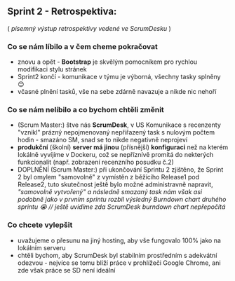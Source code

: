 ## __Sprint 2 - Retrospektiva:__

( _písemný výstup retrospektivy vedené ve ScrumDesku_ )

### Co se nám líbilo a v čem cheme pokračovat
  * znovu a opět - __Bootstrap__ je skvělým pomocníkem pro rychlou modifikaci stylu stránek
  * Sprint2 končí - komunikace v týmu je výborná, všechny tasky splněny 😊
  * včasné plnění tasků, vše na sebe zdárně navazuje a nikde nic nehoří

### Co se nám nelíbilo a co bychom chtěli změnit
  * (Scrum Master:) štve nás __ScrumDesk__, v US Komunikace s recenzenty "vznikl" prázný nepojmenovaný nepřiřazený task s nulovým počtem hodin - smazáno SM, snad se to nikde negativně neprojeví 
  * __produkční__ (školní) __server má jinou__ (přísnější) __konfiguraci__ než na kterém lokálně vyvíjíme v Dockeru, což se nepříznívě promítá do nekterých funkcionalit (např. zobrazení recenzního posudku č.2)
  * DOPLNĚNÍ (Scrum Master:) při ukončování Sprintu 2 zjištěno, že Sprint 2 byl omylem "samovolně" z vymístěn z běžícího Release1 pod Release2, tuto skutečnost ještě bylo možné administravně napravit, _"samovolně vytvořený" a následně smazaný task nám však asi podobně jako v prvním sprintu rozbil výsledný Burndown chart druhého sprintu 😭  // ještě uvidíme zda ScrumDesk burndown chart nepřepočítá_

### Co chcete vylepšit
  * uvažujeme o přesunu na jiný hosting, aby vše fungovalo 100% jako na lokálním serveru
  * chtěli bychom, aby ScrumDesk byl stabilním prostředním s adekvátní odezvou - nejvíce se tomu blíží práce v prohlížeči Google Chrome, ani zde však práce se SD není ideální

